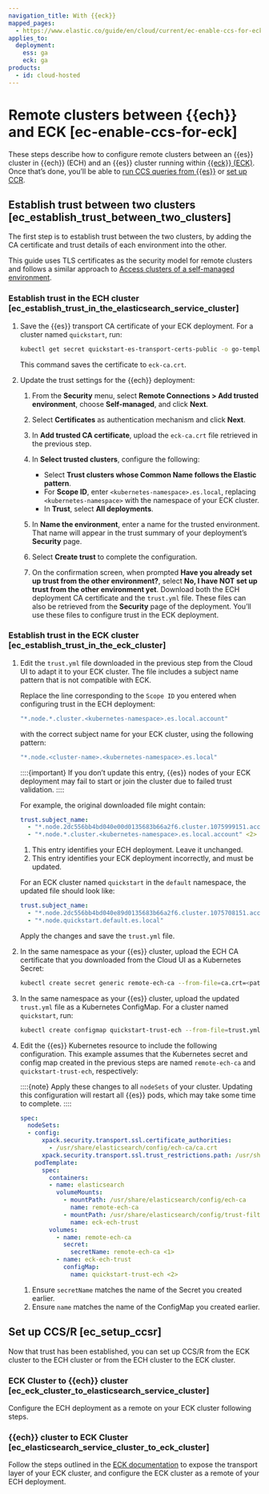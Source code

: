```yaml
---
navigation_title: With {{eck}}
mapped_pages:
  - https://www.elastic.co/guide/en/cloud/current/ec-enable-ccs-for-eck.html
applies_to:
  deployment:
    ess: ga
    eck: ga
products:
  - id: cloud-hosted
---
```


# Remote clusters between {{ech}} and ECK [ec-enable-ccs-for-eck]

These steps describe how to configure remote clusters between an {{es}} cluster in {{ech}} (ECH) and an {{es}} cluster running within [{{eck}} (ECK)](/deploy-manage/deploy/cloud-on-k8s.md). Once that’s done, you’ll be able to [run CCS queries from {{es}}](/solutions/search/cross-cluster-search.md) or [set up CCR](/deploy-manage/tools/cross-cluster-replication/set-up-cross-cluster-replication.md).


## Establish trust between two clusters [ec_establish_trust_between_two_clusters]

The first step is to establish trust between the two clusters, by adding the CA certificate and trust details of each environment into the other.

This guide uses TLS certificates as the security model for remote clusters and follows a similar approach to [Access clusters of a self-managed environment](ec-remote-cluster-self-managed.md).

### Establish trust in the ECH cluster [ec_establish_trust_in_the_elasticsearch_service_cluster]

1. Save the {{es}} transport CA certificate of your ECK deployment. For a cluster named `quickstart`, run:

    ```sh
    kubectl get secret quickstart-es-transport-certs-public -o go-template='{{index .data "ca.crt" | base64decode}}' > eck-ca.crt
    ```

    This command saves the certificate to `eck-ca.crt`.

2. Update the trust settings for the {{ech}} deployment:

    1. From the **Security** menu, select **Remote Connections > Add trusted environment**, choose **Self-managed**, and click **Next**.

    2. Select **Certificates** as authentication mechanism and click **Next**.

    3. In **Add trusted CA certificate**, upload the `eck-ca.crt` file retrieved in the previous step.

    4. In **Select trusted clusters**, configure the following:
        * Select **Trust clusters whose Common Name follows the Elastic pattern**.
        * For **Scope ID**, enter `<kubernetes-namespace>.es.local`, replacing `<kubernetes-namespace>` with the namespace of your ECK cluster.
        * In **Trust**, select **All deployments**.

    5. In **Name the environment**, enter a name for the trusted environment. That name will appear in the trust summary of your deployment’s **Security** page.

    6. Select **Create trust** to complete the configuration.

    7. On the confirmation screen, when prompted **Have you already set up trust from the other environment?**, select **No, I have NOT set up trust from the other environment yet**. Download both the ECH deployment CA certificate and the `trust.yml` file. These files can also be retrieved from the **Security** page of the deployment. You’ll use these files to configure trust in the ECK deployment.

### Establish trust in the ECK cluster [ec_establish_trust_in_the_eck_cluster]

1. Edit the `trust.yml` file downloaded in the previous step from the Cloud UI to adapt it to your ECK cluster. The file includes a subject name pattern that is not compatible with ECK.

    Replace the line corresponding to the `Scope ID` you entered when configuring trust in the ECH deployment:

    ```sh
    "*.node.*.cluster.<kubernetes-namespace>.es.local.account"
    ```

    with the correct subject name for your ECK cluster, using the following pattern:

    ```sh
    "*.node.<cluster-name>.<kubernetes-namespace>.es.local"
    ```

    ::::{important}
    If you don’t update this entry, {{es}} nodes of your ECK deployment may fail to start or join the cluster due to failed trust validation.
    ::::

    For example, the original downloaded file might contain:

    ```yaml
    trust.subject_name:
      - "*.node.2dc556bb4bd040e00d0135683b66a2f6.cluster.1075999151.account" <1>
      - "*.node.*.cluster.<kubernetes-namespace>.es.local.account" <2>
    ```
    1. This entry identifies your ECH deployment. Leave it unchanged.
    2. This entry identifies your ECK deployment incorrectly, and must be updated.

    For an ECK cluster named `quickstart` in the `default` namespace, the updated file should look like:

    ```yaml
    trust.subject_name:
      - "*.node.2dc556bb4bd040e89d0135683b66a2f6.cluster.1075708151.account"
      - "*.node.quickstart.default.es.local"
    ```

    Apply the changes and save the `trust.yml` file.

2. In the same namespace as your {{es}} cluster, upload the ECH CA certificate that you downloaded from the Cloud UI as a Kubernetes Secret:

    ```sh
    kubectl create secret generic remote-ech-ca --from-file=ca.crt=<path-to-CA-certificate-file> -n <namespace>
    ```

3. In the same namespace as your {{es}} cluster, upload the updated `trust.yml` file as a Kubernetes ConfigMap. For a cluster named `quickstart`, run:

    ```sh
    kubectl create configmap quickstart-trust-ech --from-file=trust.yml=<path-to-trust.yml> -n <namespace>
    ```

4. Edit the {{es}} Kubernetes resource to include the following configuration. This example assumes that the Kubernetes secret and config map created in the previous steps are named `remote-ech-ca` and `quickstart-trust-ech`, respectively:

    ::::{note}
    Apply these changes to all `nodeSets` of your cluster. Updating this configuration will restart all {{es}} pods, which may take some time to complete.
    ::::

    ```yaml
    spec:
      nodeSets:
      - config:
          xpack.security.transport.ssl.certificate_authorities:
            - /usr/share/elasticsearch/config/ech-ca/ca.crt
          xpack.security.transport.ssl.trust_restrictions.path: /usr/share/elasticsearch/config/trust-filter/trust.yml
        podTemplate:
          spec:
            containers:
            - name: elasticsearch
              volumeMounts:
                - mountPath: /usr/share/elasticsearch/config/ech-ca
                  name: remote-ech-ca
                - mountPath: /usr/share/elasticsearch/config/trust-filter
                  name: eck-ech-trust
            volumes:
              - name: remote-ech-ca
                secret:
                  secretName: remote-ech-ca <1>
              - name: eck-ech-trust
                configMap:
                  name: quickstart-trust-ech <2>
    ```
    1. Ensure `secretName` matches the name of the Secret you created earlier.
    2. Ensure `name` matches the name of the ConfigMap you created earlier.

## Set up CCS/R [ec_setup_ccsr]

Now that trust has been established, you can set up CCS/R from the ECK cluster to the ECH cluster or from the ECH cluster to the ECK cluster.

### ECK Cluster to {{ech}} cluster [ec_eck_cluster_to_elasticsearch_service_cluster]

Configure the ECH deployment as a remote on your ECK cluster following [](ec-remote-cluster-self-managed.md#ec_connect_to_the_remote_cluster_4) steps.

### {{ech}} cluster to ECK Cluster [ec_elasticsearch_service_cluster_to_eck_cluster]

Follow the steps outlined in the [ECK documentation](/deploy-manage/remote-clusters/eck-remote-clusters.md#k8s_configure_the_remote_cluster_connection_through_the_elasticsearch_rest_api) to expose the transport layer of your ECK cluster, and configure the ECK cluster as a remote of your ECH deployment.
